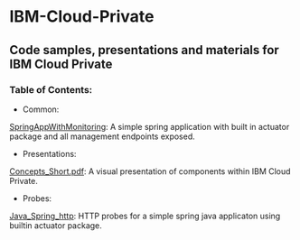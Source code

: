 # IBM-Cloud-Private
## Code samples, presentations and materials for IBM Cloud Private

### Table of Contents:
- Common:

[SpringAppWithMonitoring](Common/SpringAppWithMonitoring): A simple spring application with built in actuator package and all management endpoints exposed.

- Presentations:

[Concepts_Short.pdf](Presentations/Concepts_Short.pdf): A visual presentation of components within IBM Cloud Private.

- Probes:

[Java_Spring_http](Probes/Java_Spring_http): HTTP probes for a simple spring java applicaton using builtin actuator package.